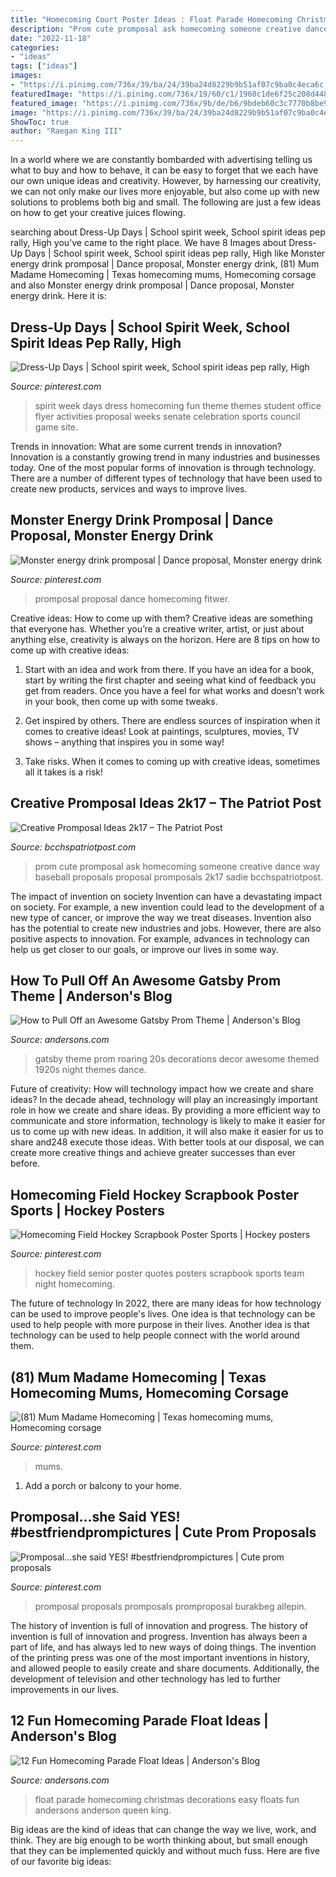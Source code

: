 ```yaml
---
title: "Homecoming Court Poster Ideas : Float Parade Homecoming Christmas Decorations Easy Floats Fun Andersons Anderson Queen King"
description: "Prom cute promposal ask homecoming someone creative dance way baseball proposals proposal promposals 2k17 sadie bcchspatriotpost"
date: "2022-11-18"
categories:
- "ideas"
tags: ["ideas"]
images:
- "https://i.pinimg.com/736x/39/ba/24/39ba24d8229b9b51af07c9ba0c4eca6c.jpg"
featuredImage: "https://i.pinimg.com/736x/19/60/c1/1960c1de6f25c208d448540917b390aa.jpg"
featured_image: "https://i.pinimg.com/736x/9b/de/b6/9bdeb60c3c7770b8be960fae99600615--homecoming-corsage-homecoming-mums.jpg"
image: "https://i.pinimg.com/736x/39/ba/24/39ba24d8229b9b51af07c9ba0c4eca6c.jpg"
ShowToc: true
author: "Raegan King III"
---
```



In a world where we are constantly bombarded with advertising telling us what to buy and how to behave, it can be easy to forget that we each have our own unique ideas and creativity. However, by harnessing our creativity, we can not only make our lives more enjoyable, but also come up with new solutions to problems both big and small. The following are just a few ideas on how to get your creative juices flowing.

	

		
searching about Dress-Up Days | School spirit week, School spirit ideas pep rally, High you've came to the right place. We have 8 Images about Dress-Up Days | School spirit week, School spirit ideas pep rally, High like Monster energy drink promposal | Dance proposal, Monster energy drink, (81) Mum Madame Homecoming | Texas homecoming mums, Homecoming corsage and also Monster energy drink promposal | Dance proposal, Monster energy drink. Here it is:
		
    
## Dress-Up Days | School Spirit Week, School Spirit Ideas Pep Rally, High

<img loading=lazy src="https://i.pinimg.com/736x/19/60/c1/1960c1de6f25c208d448540917b390aa.jpg" onerror="this.onerror=null;this.src='https://tse1.mm.bing.net/th?id=OIP.JdbTvrxIFulWMw9Sqz2nFQHaLH&amp;pid=15.1';" alt="Dress-Up Days | School spirit week, School spirit ideas pep rally, High">

_Source: pinterest.com_

>spirit week days dress homecoming fun theme themes student office flyer activities proposal weeks senate celebration sports council game site. 

	

Trends in innovation: What are some current trends in innovation?
Innovation is a constantly growing trend in many industries and businesses today. One of the most popular forms of innovation is through technology. There are a number of different types of technology that have been used to create new products, services and ways to improve lives.

    
## Monster Energy Drink Promposal | Dance Proposal, Monster Energy Drink

<img loading=lazy src="https://i.pinimg.com/736x/7f/ca/be/7fcabeb5461abbdf8748fdd7bdc4114a.jpg" onerror="this.onerror=null;this.src='https://tse3.mm.bing.net/th?id=OIP.51wva4QGdBD1uLoPZA7q2gHaLH&amp;pid=15.1';" alt="Monster energy drink promposal | Dance proposal, Monster energy drink">

_Source: pinterest.com_

>promposal proposal dance homecoming fitwer. 

	

Creative ideas: How to come up with them?
Creative ideas are something that everyone has. Whether you’re a creative writer, artist, or just about anything else, creativity is always on the horizon. Here are 8 tips on how to come up with creative ideas:
1. Start with an idea and work from there. If you have an idea for a book, start by writing the first chapter and seeing what kind of feedback you get from readers. Once you have a feel for what works and doesn’t work in your book, then come up with some tweaks.

2. Get inspired by others. There are endless sources of inspiration when it comes to creative ideas! Look at paintings, sculptures, movies, TV shows – anything that inspires you in some way!

3. Take risks. When it comes to coming up with creative ideas, sometimes all it takes is a risk!

    
## Creative Promposal Ideas 2k17 – The Patriot Post

<img loading=lazy src="https://bcchspatriotpost.com/wp-content/uploads/2017/04/f7a9906039aa37fd67162bda018fd442.jpg" onerror="this.onerror=null;this.src='https://tse3.mm.bing.net/th?id=OIP.96mQYDmqN_1nFivaAY_UQgHaNJ&amp;pid=15.1';" alt="Creative Promposal Ideas 2k17 – The Patriot Post">

_Source: bcchspatriotpost.com_

>prom cute promposal ask homecoming someone creative dance way baseball proposals proposal promposals 2k17 sadie bcchspatriotpost. 

	

The impact of invention on society
Invention can have a devastating impact on society. For example, a new invention could lead to the development of a new type of cancer, or improve the way we treat diseases. Invention also has the potential to create new industries and jobs. However, there are also positive aspects to innovation. For example, advances in technology can help us get closer to our goals, or improve our lives in some way.

    
## How To Pull Off An Awesome Gatsby Prom Theme | Anderson&#039;s Blog

<img loading=lazy src="https://www.andersons.com/blog/wp-content/uploads/2013/12/gatsby_mainimage1.jpg" onerror="this.onerror=null;this.src='https://tse3.mm.bing.net/th?id=OIP.QSOuAsvEk2LhrXa0MTX2AgHaE8&amp;pid=15.1';" alt="How to Pull Off an Awesome Gatsby Prom Theme | Anderson&#039;s Blog">

_Source: andersons.com_

>gatsby theme prom roaring 20s decorations decor awesome themed 1920s night themes dance. 

	

Future of creativity: How will technology impact how we create and share ideas?
In the decade ahead, technology will play an increasingly important role in how we create and share ideas. By providing a more efficient way to communicate and store information, technology is likely to make it easier for us to come up with new ideas. In addition, it will also make it easier for us to share and248
execute those ideas. With better tools at our disposal, we can create more creative things and achieve greater successes than ever before.

    
## Homecoming Field Hockey Scrapbook Poster Sports | Hockey Posters

<img loading=lazy src="https://i.pinimg.com/736x/be/6e/98/be6e98f9173709b0d96fdec0f0c22730--hockey-quotes-field-hockey.jpg" onerror="this.onerror=null;this.src='https://tse4.mm.bing.net/th?id=OIP.Kuxtrs_MxSD9kMXtrY8lowHaJ3&amp;pid=15.1';" alt="Homecoming Field Hockey Scrapbook Poster Sports | Hockey posters">

_Source: pinterest.com_

>hockey field senior poster quotes posters scrapbook sports team night homecoming. 

	

The future of technology
In 2022, there are many ideas for how technology can be used to improve people's lives. One idea is that technology can be used to help people with more purpose in their lives. Another idea is that technology can be used to help people connect with the world around them.

    
## (81) Mum Madame Homecoming | Texas Homecoming Mums, Homecoming Corsage

<img loading=lazy src="https://i.pinimg.com/736x/9b/de/b6/9bdeb60c3c7770b8be960fae99600615--homecoming-corsage-homecoming-mums.jpg" onerror="this.onerror=null;this.src='https://tse1.mm.bing.net/th?id=OIP.CaT49c0l2jOZsBo8RahaVAHaF9&amp;pid=15.1';" alt="(81) Mum Madame Homecoming | Texas homecoming mums, Homecoming corsage">

_Source: pinterest.com_

>mums. 

	

1. Add a porch or balcony to your home.

    
## Promposal...she Said YES! #bestfriendprompictures | Cute Prom Proposals

<img loading=lazy src="https://i.pinimg.com/736x/39/ba/24/39ba24d8229b9b51af07c9ba0c4eca6c.jpg" onerror="this.onerror=null;this.src='https://tse3.mm.bing.net/th?id=OIP.9RZrjxhC3WptpePE9ys6_gHaJ5&amp;pid=15.1';" alt="Promposal...she said YES! #bestfriendprompictures | Cute prom proposals">

_Source: pinterest.com_

>promposal proposals promposals promproposal burakbeg allepin. 

	

The history of invention is full of innovation and progress.
The history of invention is full of innovation and progress. Invention has always been a part of life, and has always led to new ways of doing things. The invention of the printing press was one of the most important inventions in history, and allowed people to easily create and share documents. Additionally, the development of television and other technology has led to further improvements in our lives.

    
## 12 Fun Homecoming Parade Float Ideas | Anderson&#039;s Blog

<img loading=lazy src="http://www.andersons.com/blog/wp-content/uploads/2014/09/ColorThrones.jpg" onerror="this.onerror=null;this.src='https://tse1.mm.bing.net/th?id=OIP.v6kha5OMOu_MZFeeSV_zzAHaFt&amp;pid=15.1';" alt="12 Fun Homecoming Parade Float Ideas | Anderson&#039;s Blog">

_Source: andersons.com_

>float parade homecoming christmas decorations easy floats fun andersons anderson queen king. 

	

Big ideas are the kind of ideas that can change the way we live, work, and think. They are big enough to be worth thinking about, but small enough that they can be implemented quickly and without much fuss. Here are five of our favorite big ideas: 

